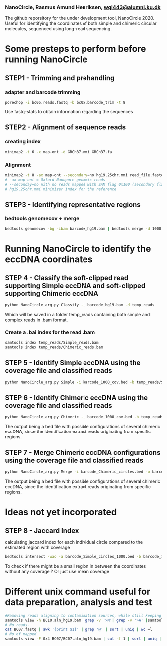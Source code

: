 ### NanoCircle, Rasmus Amund Henriksen, wql443@alumni.ku.dk

The github reporsitory for the under development
tool, NanoCircle 2020. Useful for identifying the coordinates
of both simple and chimeric circular molecules, sequenced
using long-read sequencing.

# Some presteps to perform before running NanoCircle

## STEP1 - Trimming and prehandling

### adapter and barcode trimming 
~~~~bash
porechop -i bc05.reads.fastq -b bc05.barcode_trim -t 8
~~~~
Use fastq-stats to obtain information regarding the sequences

## STEP2 - Alignment of sequence reads

### creating index
~~~~bash
minimap2 -t 6 -x map-ont -d GRCh37.mmi GRCh37.fa
~~~~

### Alignment
~~~bash
minimap2 -t 8 -ax map-ont --secondary=no hg19.25chr.mmi read_file.fastq | samtools sort - > barcode.aln_hg19.bam
# -ax map-ont = Oxford Nanopore genomic reads
# --seconday=no With no reads mapped with SAM flag 0x100 (secondary flag). 
# hg19.25chr.mmi minimizer index for the reference
~~~ 

## STEP3 - Identifying representative regions

### bedtools genomecov + merge
~~~bash
bedtools genomecov -bg -ibam barcode_hg19.bam | bedtools merge -d 1000 -i stdin | sort -V -k1,1 -k2,2n > barcode_1000_cov.bed
~~~ 

# Running NanoCircle to identify the eccDNA coordinates
## STEP 4 - Classify the soft-clipped read supporting Simple eccDNA and soft-clipped supporting Chimeric eccDNA
~~~bash
python NanoCircle_arg.py Classify -i barcode_hg19.bam -d temp_reads
~~~
Which will be saved in a folder temp_reads containing both simple and complex reads in .bam format. 
### Create a .bai index for the read .bam
~~~bash
samtools index temp_reads/Simple_reads.bam
samtools index temp_reads/Chimeric_reads.bam
~~~
## STEP 5 - Identify Simple eccDNA using the coverage file and classified reads
~~~bash
python NanoCircle_arg.py Simple -i barcode_1000_cov.bed -b temp_reads/Simple_reads.bam -q 60 -o barcode_Simple_circles.bed
~~~
## STEP 6 - Identify Chimeric eccDNA using the coverage file and classified reads
~~~bash
python NanoCircle_arg.py Chimeric -i barcode_1000_cov.bed -b temp_reads/Chimeric_reads.bam -q 60 -o barcode_Chimeric_circles.bed
~~~
The output being a bed file with possible configurations of several chimeric eccDNA, since the identification extract reads originating from specific regions.
## STEP 7 - Merge Chimeric eccDNA configurations using the coverage file and classified reads
~~~bash
python NanoCircle_arg.py Merge -i barcode_Chimeric_circles.bed -o barcode_Merged_chimeric.bed
~~~
The output being a bed file with possible configurations of several chimeric eccDNA, since the identification extract reads originating from specific regions.
# Ideas not yet incorporated
## STEP 8 - Jaccard Index
calculating jaccard index for each individual circle compared to the estimated region with coverage
~~~bash
bedtools intersect -wao -a barcode_Simple_circles_1000.bed -b barcode_1000_cov.bed | head -10 | awk -v OFS='\t' '{print $1,$2,$3,($4/((($3-$2)+($10-$9))-$4))}'
~~~
To check if there might be a small region in between the coordinates without any coverage ?
Or just use mean coverage

# Different unix command useful for data preparation, analysis and test
~~~bash
#Removing reads aligning to contamination sources, while still keeping the bam format.
samtools view -h BC10.aln_hg19.bam |grep -v '>N'| grep -v '>A' |samtools view -Sbo BC10.bam -
# No reads.
cat BC07.fastq | awk '{print $1}' | grep '@' | sort | uniq | wc –l
# No of mapped
samtools view -F 0x4 BC07/BC07.aln_hg19.bam | cut -f 1 | sort | uniq | wc -l

~~~
